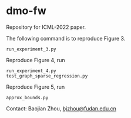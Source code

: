 # dmo-fw
Repository for ICML-2022 paper.

The following command is to reproduce Figure 3.
```shell
run_experiment_3.py
```
Reproduce Figure 4, run
```shell
run_experiment_4.py
test_graph_sparse_regression.py
```
Reproduce Figure 5, run
```shell
approx_bounds.py
```
Contact: Baojian Zhou, bjzhou@fudan.edu.cn

